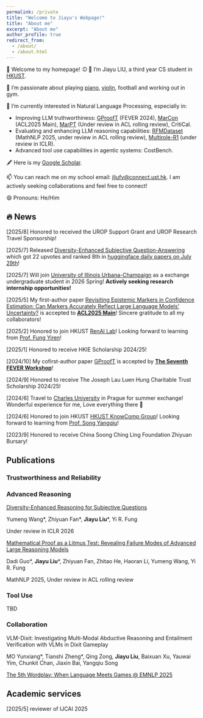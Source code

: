 ```yaml
---
permalink: /private
title: "Welcome to Jiayu's Webpage!"
title: "About me"
excerpt: "About me"
author_profile: true
redirect_from: 
  - /about/
  - /about.html
---
```


👋 Welcome to my homepage! :D 🥂 I’m Jiayu LIU, a third year CS student in [HKUST](https://hkust.edu.hk/).


💞️ I’m passionate about playing [piano](https://youtu.be/5r_Y9tE_fbo?si=Rnv-_KuOYPt7_rPF), [violin](https://youtu.be/-ohoA3pO9Ks?si=8ZsqIn7GO0pp31UR), football and working out in gym.


🌱 I’m currently interested in Natural Language Processing, especially in:
- Improving LLM truthworthiness: [GProofT](https://aclanthology.org/2024.fever-1.14.pdf) (FEVER 2024), [MarCon](https://aclanthology.org/2025.acl-short.18.pdf) (ACL2025 Main), [MarPT](https://arxiv.org/abs/2508.08992) (Under review in ACL rolling review), CritiCal.
- Evaluating and enhancing LLM reasoning capabilities: [RFMDataset](https://arxiv.org/pdf/2506.17114) (MathNLP 2025, under review in ACL rolling review), [Multirole-R1](https://www.arxiv.org/pdf/2507.20187) (under review in ICLR).
- Advanced tool use capabilities in agentic systems: CostBench.


🖋️ Here is my [Google Scholar](https://scholar.google.com/citations?user=PIQxhfMAAAAJ&hl=en).


📫 You can reach me on my school email: jliufv@connect.ust.hk. I am actively seeking collaborations and feel free to connect!


😄 Pronouns: He/Him 








## &#128293; News

[2025/8] Honored to received the UROP Support Grant and UROP Research Travel Sponsorship!

[2025/7] Released [Diversity-Enhanced Subjective Question-Answering](https://huggingface.co/papers/2507.20187) which got 22 upvotes and ranked 8th in [huggingface daily papers on July 29th](https://huggingface.co/papers/date/2025-07-29)!

[2025/7] Will join [University of Illinois Urbana-Champaign](https://illinois.edu/) as a exchange undergraduate student in 2026 Spring! **Actively seeking research internship opportunities!**

[2025/5] My first-author paper [Revisiting Epistemic Markers in Confidence Estimation: Can Markers Accurately Reflect Large Language Models' Uncertainty?](https://arxiv.org/abs/2505.24778) is accepted to [**ACL2025 Main**](https://2025.aclweb.org/)! Sincere gratitude to all my collaborators!

[2025/2] Honored to join HKUST [RenAI Lab](https://mayrfung.github.io/group/)! Looking forward to learning from [Prof. Fung Yiren](https://mayrfung.github.io/)!

[2025/1] Honored to receive HKIE Scholarship 2024/25!

[2024/10] My cofirst-author paper [GProofT](https://aclanthology.org/2024.fever-1.14/) is accepted by [**The Seventh FEVER Workshop**](https://fever.ai/2024/workshop.html)! 

[2024/9] Honored to receive The Joseph Lau Luen Hung Charitable Trust Scholarship 2024/25!

[2024/6] Travel to [Charles University](https://cuni.cz/UKEN-1.html) in Prague for summer exchange! Wonderful experience for me, Love everything there 🥰

[2024/6] Honored to join HKUST [HKUST KnowComp Group](https://github.com/HKUST-KnowComp)! Looking forward to learning from [Prof. Song Yangqiu](https://www.cse.ust.hk/~yqsong/)!

[2023/9] Honored to receive China Soong Ching Ling Foundation Zhiyuan Bursary!


## Publications

### Trustworthiness and Reliability

### Advanced Reasoning

[Diversity-Enhanced Reasoning for Subjective Questions](https://www.arxiv.org/pdf/2507.20187)

Yumeng Wang*, Zhiyuan Fan*, **Jiayu Liu***, Yi R. Fung

Under review in ICLR 2026

[Mathematical Proof as a Litmus Test: Revealing Failure Modes of Advanced Large Reasoning Models](https://arxiv.org/pdf/2506.17114)

Dadi Guo*, **Jiayu Liu***, Zhiyuan Fan, Zhitao He, Haoran Li, Yumeng Wang, Yi R. Fung

MathNLP 2025, Under review in ACL rolling review

### Tool Use

TBD

### Collaboration

VLM-Dixit: Investigating Multi-Modal Abductive Reasoning and Entailment Verification with VLMs in Dixit Gameplay

MO Yunxiang*, Tianshi Zheng*, Qing Zong, **Jiayu Liu**, Baixuan Xu, Yauwai Yim, Chunkit Chan, Jiaxin Bai, Yangqiu Song

[The 5th Wordplay: When Language Meets Games @ EMNLP 2025](https://openreview.net/group?id=EMNLP/2025/Workshop/Wordplay/Authors&referrer=%5BHomepage%5D(%2F))

## Academic services
[2025/5] reviewer of IJCAI 2025

